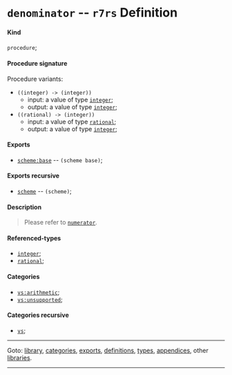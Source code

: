

<a id='definition__r7rs__denominator'></a>

# `denominator` -- `r7rs` Definition


<a id='definition__r7rs__denominator__kind'></a>

#### Kind

`procedure`;


<a id='definition__r7rs__denominator__procedure-signature'></a>

#### Procedure signature

Procedure variants:
 * `((integer) -> (integer))`
   * input: a value of type [`integer`](../../r7rs/types/integer.md#type__r7rs__integer);
   * output: a value of type [`integer`](../../r7rs/types/integer.md#type__r7rs__integer);
 * `((rational) -> (integer))`
   * input: a value of type [`rational`](../../r7rs/types/rational.md#type__r7rs__rational);
   * output: a value of type [`integer`](../../r7rs/types/integer.md#type__r7rs__integer);


<a id='definition__r7rs__denominator__exports'></a>

#### Exports

 * [`scheme:base`](../../r7rs/exports/scheme_3a_base.md#export__r7rs__scheme_3a_base) -- `(scheme base)`;


<a id='definition__r7rs__denominator__exports-recursive'></a>

#### Exports recursive

 * [`scheme`](../../r7rs/exports/scheme.md#export__r7rs__scheme) -- `(scheme)`;


<a id='definition__r7rs__denominator__description'></a>

#### Description

> Please refer to [`numerator`](../../r7rs/definitions/numerator.md#definition__r7rs__numerator).


<a id='definition__r7rs__denominator__referenced-types'></a>

#### Referenced-types

 * [`integer`](../../r7rs/types/integer.md#type__r7rs__integer);
 * [`rational`](../../r7rs/types/rational.md#type__r7rs__rational);


<a id='definition__r7rs__denominator__categories'></a>

#### Categories

 * [`vs:arithmetic`](../../vonuvoli/categories/vs_3a_arithmetic.md#category__vonuvoli__vs_3a_arithmetic);
 * [`vs:unsupported`](../../vonuvoli/categories/vs_3a_unsupported.md#category__vonuvoli__vs_3a_unsupported);


<a id='definition__r7rs__denominator__categories-recursive'></a>

#### Categories recursive

 * [`vs`](../../vonuvoli/categories/vs.md#category__vonuvoli__vs);

----

Goto: [library](../../r7rs/_index.md#library__r7rs), [categories](../../r7rs/categories/_index.md#toc__r7rs__categories), [exports](../../r7rs/exports/_index.md#toc__r7rs__exports), [definitions](../../r7rs/definitions/_index.md#toc__r7rs__definitions), [types](../../r7rs/types/_index.md#toc__r7rs__types), [appendices](../../r7rs/appendices/_index.md#toc__r7rs__appendices), other [libraries](../../_libraries.md#toc__libraries).

----

